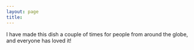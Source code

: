 ```yaml
---
layout: page
title: 
---
```


I have made this dish a couple of times for people from around the globe, and everyone has loved it!

